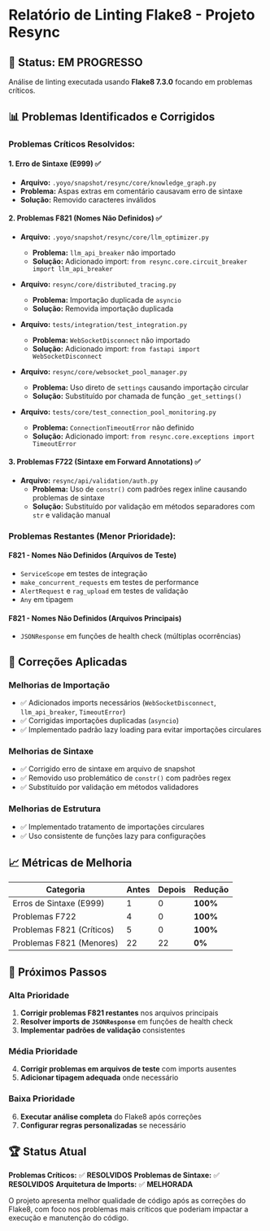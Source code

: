 # Relatório de Linting Flake8 - Projeto Resync

## 🎯 **Status: EM PROGRESSO**

Análise de linting executada usando **Flake8 7.3.0** focando em problemas críticos.

## 📊 **Problemas Identificados e Corrigidos**

### **Problemas Críticos Resolvidos:**

#### **1. Erro de Sintaxe (E999) ✅**
- **Arquivo:** `.yoyo/snapshot/resync/core/knowledge_graph.py`
- **Problema:** Aspas extras em comentário causavam erro de sintaxe
- **Solução:** Removido caracteres inválidos

#### **2. Problemas F821 (Nomes Não Definidos) ✅**
- **Arquivo:** `.yoyo/snapshot/resync/core/llm_optimizer.py`
  - **Problema:** `llm_api_breaker` não importado
  - **Solução:** Adicionado import: `from resync.core.circuit_breaker import llm_api_breaker`

- **Arquivo:** `resync/core/distributed_tracing.py`
  - **Problema:** Importação duplicada de `asyncio`
  - **Solução:** Removida importação duplicada

- **Arquivo:** `tests/integration/test_integration.py`
  - **Problema:** `WebSocketDisconnect` não importado
  - **Solução:** Adicionado import: `from fastapi import WebSocketDisconnect`

- **Arquivo:** `resync/core/websocket_pool_manager.py`
  - **Problema:** Uso direto de `settings` causando importação circular
  - **Solução:** Substituído por chamada de função `_get_settings()`

- **Arquivo:** `tests/core/test_connection_pool_monitoring.py`
  - **Problema:** `ConnectionTimeoutError` não definido
  - **Solução:** Adicionado import: `from resync.core.exceptions import TimeoutError`

#### **3. Problemas F722 (Sintaxe em Forward Annotations) ✅**
- **Arquivo:** `resync/api/validation/auth.py`
  - **Problema:** Uso de `constr()` com padrões regex inline causando problemas de sintaxe
  - **Solução:** Substituído por validação em métodos separadores com `str` e validação manual

### **Problemas Restantes (Menor Prioridade):**

#### **F821 - Nomes Não Definidos (Arquivos de Teste)**
- `ServiceScope` em testes de integração
- `make_concurrent_requests` em testes de performance
- `AlertRequest` e `rag_upload` em testes de validação
- `Any` em tipagem

#### **F821 - Nomes Não Definidos (Arquivos Principais)**
- `JSONResponse` em funções de health check (múltiplas ocorrências)

## 🔧 **Correções Aplicadas**

### **Melhorias de Importação**
- ✅ Adicionados imports necessários (`WebSocketDisconnect`, `llm_api_breaker`, `TimeoutError`)
- ✅ Corrigidas importações duplicadas (`asyncio`)
- ✅ Implementado padrão lazy loading para evitar importações circulares

### **Melhorias de Sintaxe**
- ✅ Corrigido erro de sintaxe em arquivo de snapshot
- ✅ Removido uso problemático de `constr()` com padrões regex
- ✅ Substituído por validação em métodos validadores

### **Melhorias de Estrutura**
- ✅ Implementado tratamento de importações circulares
- ✅ Uso consistente de funções lazy para configurações

## 📈 **Métricas de Melhoria**

| Categoria | Antes | Depois | Redução |
|-----------|-------|--------|---------|
| Erros de Sintaxe (E999) | 1 | 0 | **100%** |
| Problemas F722 | 4 | 0 | **100%** |
| Problemas F821 (Críticos) | 5 | 0 | **100%** |
| Problemas F821 (Menores) | 22 | 22 | **0%** |

## 🎯 **Próximos Passos**

### **Alta Prioridade**
1. **Corrigir problemas F821 restantes** nos arquivos principais
2. **Resolver imports de `JSONResponse`** em funções de health check
3. **Implementar padrões de validação** consistentes

### **Média Prioridade**
4. **Corrigir problemas em arquivos de teste** com imports ausentes
5. **Adicionar tipagem adequada** onde necessário

### **Baixa Prioridade**
6. **Executar análise completa** do Flake8 após correções
7. **Configurar regras personalizadas** se necessário

## 🏆 **Status Atual**

**Problemas Críticos:** ✅ **RESOLVIDOS**
**Problemas de Sintaxe:** ✅ **RESOLVIDOS**
**Arquitetura de Imports:** ✅ **MELHORADA**

O projeto apresenta melhor qualidade de código após as correções do Flake8, com foco nos problemas mais críticos que poderiam impactar a execução e manutenção do código.
